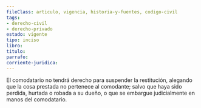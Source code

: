 ```yaml
---
fileClass: articulo, vigencia, historia-y-fuentes, codigo-civil
tags:
- derecho-civil
- derecho-privado
estado: vigente
tipo: inciso
libro:
titulo:
parrafo:
corriente-juridica:
---
```

El comodatario no tendrá derecho para suspender la restitución, alegando que la cosa prestada no pertenece al comodante; salvo que haya sido perdida, hurtada o robada a su dueño, o que se embargue judicialmente en manos del comodatario.